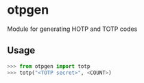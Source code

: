 # otpgen

Module for generating HOTP and TOTP codes

## Usage

```python
>>> from otpgen import totp
>>> totp("<TOTP secret>", <COUNT>)
```

